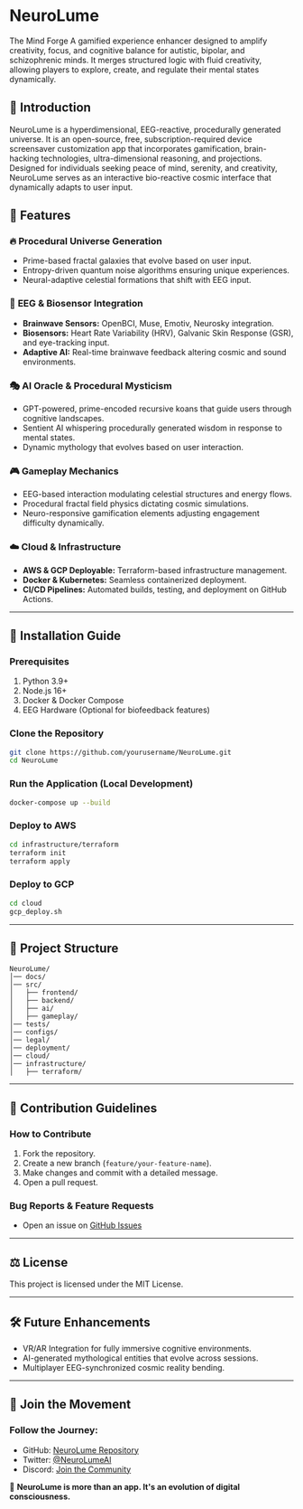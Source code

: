 # NeuroLume
The Mind Forge A gamified experience enhancer designed to amplify creativity, focus, and cognitive balance for autistic, bipolar, and schizophrenic minds. It merges structured logic with fluid creativity, allowing players to explore, create, and regulate their mental states dynamically.

## 🚀 Introduction
NeuroLume is a hyperdimensional, EEG-reactive, procedurally generated universe. It is an open-source, free, subscription-required device screensaver customization app that incorporates gamification, brain-hacking technologies, ultra-dimensional reasoning, and projections. Designed for individuals seeking peace of mind, serenity, and creativity, NeuroLume serves as an interactive bio-reactive cosmic interface that dynamically adapts to user input.

## 🌌 Features

### 🔥 **Procedural Universe Generation**
- Prime-based fractal galaxies that evolve based on user input.
- Entropy-driven quantum noise algorithms ensuring unique experiences.
- Neural-adaptive celestial formations that shift with EEG input.

### 🧠 **EEG & Biosensor Integration**
- **Brainwave Sensors:** OpenBCI, Muse, Emotiv, Neurosky integration.
- **Biosensors:** Heart Rate Variability (HRV), Galvanic Skin Response (GSR), and eye-tracking input.
- **Adaptive AI:** Real-time brainwave feedback altering cosmic and sound environments.

### 🎭 **AI Oracle & Procedural Mysticism**
- GPT-powered, prime-encoded recursive koans that guide users through cognitive landscapes.
- Sentient AI whispering procedurally generated wisdom in response to mental states.
- Dynamic mythology that evolves based on user interaction.

### 🎮 **Gameplay Mechanics**
- EEG-based interaction modulating celestial structures and energy flows.
- Procedural fractal field physics dictating cosmic simulations.
- Neuro-responsive gamification elements adjusting engagement difficulty dynamically.

### ☁️ **Cloud & Infrastructure**
- **AWS & GCP Deployable:** Terraform-based infrastructure management.
- **Docker & Kubernetes:** Seamless containerized deployment.
- **CI/CD Pipelines:** Automated builds, testing, and deployment on GitHub Actions.

---
## 📜 Installation Guide

### **Prerequisites**
1. Python 3.9+
2. Node.js 16+
3. Docker & Docker Compose
4. EEG Hardware (Optional for biofeedback features)

### **Clone the Repository**
```bash
git clone https://github.com/yourusername/NeuroLume.git
cd NeuroLume
```

### **Run the Application (Local Development)**
```bash
docker-compose up --build
```

### **Deploy to AWS**
```bash
cd infrastructure/terraform
terraform init
terraform apply
```

### **Deploy to GCP**
```bash
cd cloud
gcp_deploy.sh
```

---
## 📂 Project Structure
```
NeuroLume/
│── docs/
│── src/
│   ├── frontend/
│   ├── backend/
│   ├── ai/
│   ├── gameplay/
│── tests/
│── configs/
│── legal/
│── deployment/
│── cloud/
│── infrastructure/
│   ├── terraform/
```

---
## 🤖 Contribution Guidelines

### **How to Contribute**
1. Fork the repository.
2. Create a new branch (`feature/your-feature-name`).
3. Make changes and commit with a detailed message.
4. Open a pull request.

### **Bug Reports & Feature Requests**
- Open an issue on [GitHub Issues](https://github.com/aristocles24/NueroLume/issues)

---
## ⚖️ License
This project is licensed under the MIT License.

---
## 🛠️ Future Enhancements
- VR/AR Integration for fully immersive cognitive environments.
- AI-generated mythological entities that evolve across sessions.
- Multiplayer EEG-synchronized cosmic reality bending.

---
## 🌟 Join the Movement
### **Follow the Journey:**
- GitHub: [NeuroLume Repository](https://github.com/aristocles24/NueroLume)
- Twitter: [@NeuroLumeAI](https://twitter.com//NueroLumeAI)
- Discord: [Join the Community](https://discord.gg/NueroLumeAI)

🚀 **NeuroLume is more than an app. It's an evolution of digital consciousness.**
